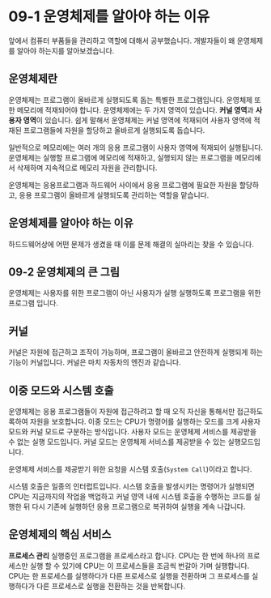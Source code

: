 # 09-1 운영체제를 알아야 하는 이유
앞에서 컴퓨터 부품들을 관리하고 역할에 대해서 공부했습니다.
개발자들이 왜 운영체제를 알아야 하는지를 알아보겠습니다.

## 운영체제란

운영체제는 프로그램이 올바르게 실행되도록 돕는 특별한 프로그램입니다.
운영체제 또한 메모리에 적재되어야 합니다.
운영체제에는 두 가지 영역이 있습니다. **커널 영역**과 **사용자 영역**이 있습니다.
쉽게 말해서 운영체제는 커널 영역에 적재되어 사용자 영역에 적재된 프로그램들에 자원을 할당하고 올바르게 실행되도록 돕습니다.

일반적으로 메모리에는 여러 개의 응용 프로그램이 사용자 영역에 적재되어 실행됩니다.
운영체제는 실행할 프로그램에 메모리에 적재하고, 실행되지 않는 프로그램을 메모리에서 삭제하며 지속적으로 메모리 자원을 관리합니다.

운영체제는 응용프로그램과 하드웨어 사이에서 응용 프로그램에 필요한 자원을 할당하고, 응용 프로그램이 올바르게 실행되도록 관리하는 역할을 맡습니다.

## 운영체제를 알아야 하는 이유
하드드웨어상에 어떤 문제가 생겼을 때 이를 문제 해결의 실마리는 찾을 수 있습니다.

## 09-2 운영체제의 큰 그림

운영체제는 사용자를 위한 프로그램이 아닌 사용자가 실행 실행하도록 프로그램을 위한 프로그램 입니다.

## 커널

커널은 자원에 접근하고 조작이 가능하며, 프로그램이 올바르고 안전하게 실행되게 하는 기능이 커널입니다.
커널은 마치 자동차의 엔진과 같습니다.


## 이중 모드와 시스템 호출
운영체제는 응용 프로그램들이 자원에 접근하려고 할 때 오직 자신을 통해서만 접근하도록하여 자원을 보호합니다.
이중 모드는 CPU가 명령어를 실행하는 모드를 크게 사용자 모드와 커널 모드로 구분하는 방식입니다.
사용자 모드는 운영체제 서비스를 제공받을 수 없는 실행 모드입니다.
커널 모드는 운영체제 서비스를 제공받을 수 있는 실행모드입니다.

운영체제 서비스를 제공받기 위한 요청을 시스템 호출(`System Call`)이라고 합니다.

시스템 호출은 일종의 인터럽트입니다.
시스템 호출을 발생시키는 명령어가 실행되면 CPU는 지금까지의 작업을 백업하고 커널 영역 내에 시스템 호출을 수행하는 코드를 실행한 뒤 다시 기존에 실행하던 응용 프로그램으로 복귀하여 실행을 계속 나갑니다.

## 운영체제의 핵심 서비스

**프로세스 관리**
실행중인 프로그램을 프로세스라고 합니다. CPU는 한 번에 하나의 프로세스만 실행 할 수 있기에 CPU는 이 프로세스들을 조금씩 번갈아 가며 실행합니다.
CPU는 한 프로세스를 실행하다가 다른 프로세스로 실행을 전환하며 그 프로세스를 실행하다가 다른 프로세스로 
실행을 전환하는 것을 반복합니다.
